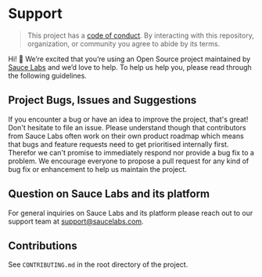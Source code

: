 Support
=======

> This project has a [code of conduct](https://github.com/saucelabs/.github/blob/master/CODE_OF_CONDUCT.md). By interacting with this repository, organization, or community you agree to abide by its terms.

Hi! 👋 We’re excited that you’re using an Open Source project maintained by [Sauce Labs](https://saucelabs.com/) and we’d love to help. To help us help you, please read through the following guidelines.

## Project Bugs, Issues and Suggestions

If you encounter a bug or have an idea to improve the project, that's great! Don't hesitate to file an issue. Please understand though that contributors from Sauce Labs often work on their own product roadmap which means that bugs and feature requests need to get prioritised internally first. Therefor we can't promise to immediately respond nor provide a bug fix to a problem. We encourage everyone to propose a pull request for any kind of bug fix or enhancement to help us maintain the project.

## Question on Sauce Labs and its platform

For general inquiries on Sauce Labs and its platform please reach out to our support team at [support@saucelabs.com](mailto:support@saucelabs.com).

## Contributions

See `CONTRIBUTING.md` in the root directory of the project.